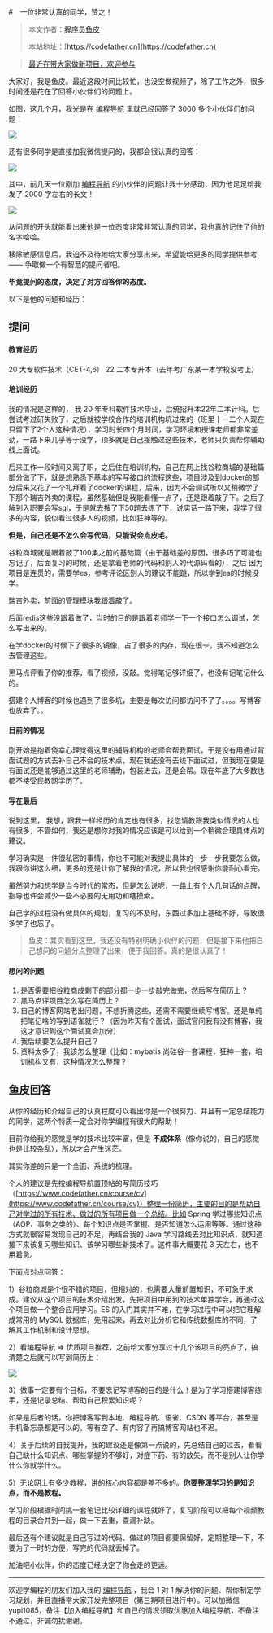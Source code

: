 #　一位非常认真的同学，赞之！

> 本文作者：[程序员鱼皮](https://yuyuanweb.feishu.cn/wiki/Abldw5WkjidySxkKxU2cQdAtnah)
>
> 本站地址：[https://codefather.cn](https://codefather.cn)

> [最近在带大家做新项目，欢迎参与](https://mp.weixin.qq.com/s?__biz=MzI1NDczNTAwMA==&mid=2247529515&idx=1&sn=eb5e2af507ce35e3c4159dad7e1424f1&chksm=e9c293dcdeb51acac148fd14c0677ab3c1076c47ab52a33ffe7d682a3e1d1d8f37c4d3c7d167&token=1411297570&lang=zh_CN&scene=21#wechat_redirect)

大家好，我是鱼皮。最近这段时间比较忙，也没空做视频了，除了工作之外，很多时间还是花在了回答小伙伴们的问题上。

如图，这几个月，我光是在 [编程导航](https://yuyuanweb.feishu.cn/wiki/VC1qwmX9diCBK3kidyec74vFnde) 里就已经回答了 3000 多个小伙伴们的问题：

![](https://pic.yupi.icu/5563/202311051543319.png)

还有很多同学是直接加我微信提问的，我都会很认真的回答：

![](https://pic.yupi.icu/5563/202311051543612.png)

其中，前几天一位刚加 [编程导航](https://yuyuanweb.feishu.cn/wiki/VC1qwmX9diCBK3kidyec74vFnde) 的小伙伴的问题让我十分感动，因为他足足给我发了 2000 字左右的长文！

![](https://pic.yupi.icu/5563/202311051543272.png)

从问题的开头就能看出来他是一位态度非常非常认真的同学，我也真的记住了他的名字哈哈。

移除敏感信息后，我迫不及待地给大家分享出来，希望能给更多的同学提供参考 —— 争取做一个有智慧的提问者吧。

**毕竟提问的态度，决定了对方回答你的态度。**

以下是他的问题和经历：

## 提问

#### 教育经历

20 大专软件技术（CET-4,6） 22 二本专升本（去年考广东某一本学校没考上）

#### 培训经历

我的情况是这样的， 我 20 年专科软件技术毕业，后统招升本22年二本计科。后尝试考过研失败了，之后就被学校合作的培训机构坑过来的（班里十一二个人现在只留下了2个人这种情况），学习时长四个月时间，学习环境和授课老师都非常差劲，一路下来几乎等于没学，顶多就是自己接触过这些技术，老师只负责帮你辅助线上面试。

后来工作一段时间又离了职，之后住在培训机构，自己在网上找谷粒商城的基础篇部分做了下，就是想熟悉下基本的写写接口的流程这些，项目涉及到docker的部分后来又花了一个礼拜看了docker的课程，后来，因为不会调试所以又稍微学了下那个瑞吉外卖的课程，虽然基础但是我能看懂一点了，还是跟着敲了下。之后了解到入职要会写sql，于是就去搜了下50题去练了下，说实话一路下来，我学了很多的内容，貌似看过很多人的视频，比如狂神等的。

**但是，自己还是不怎么会写代码，只能说会点皮毛。**

谷粒商城就是跟着敲了100集之前的基础篇（由于基础差的原因，很多巧了可能也忘记了，后面复习的时候，还是拿着老师的代码和别人的代源码看的），之后 因为项目是连贯的，需要学es，参考评论区别人的建议不能跳，所以学到es的时候没学。

瑞吉外卖，前面的管理模块我跟着敲了。

后面redis这些没跟着做了，当时的目的是跟着老师学一下一个接口怎么调试，怎么写出来的。

在学docker的时候下了很多的镜像，占了很多的内存，现在很卡，我不知道怎么去管理这些。

黑马点评看了你的推荐，看了视频，没敲。觉得笔记够详细了，也没有记笔记什么的。

搭建个人博客的时候也遇到了很多坑，主要是每次访问都访问不了了。。。。写博客也放弃了。。

#### 目前的情况

刚开始是抱着侥幸心理觉得这里的辅导机构的老师会帮我面试，于是没有用通过背面试题的方式去补自己不会的技术点，现在我还没有去线下面试过，但我现在要是有面试还是能够通过这里的老师辅助，包装进去，还是会帮。现在年底了大多数也都不接受民教网学历了。

#### 写在最后

说到这里， 我想，跟我一样经历的肯定也有很多，找您请教跟我类似情况的人也有很多，不管如何，我还是想你对我的情况应该是可以给到一个稍微合理具体点的建议。

学习确实是一件很私密的事情，你也不可能对我提出具体的一步一步我要怎么做，我跟你讲这么细，更多的还是让你了解我的情况，所以我也很感谢你能耐心看完。

虽然努力和想学是当今时代的常态，但是怎么说呢，一路上有个人几句话的点醒，指导也许会减少一些不必要的无用功和瞎摸索。

自己学的过程没有做具体的规划，复习的不及时，东西过多加上基础不好，导致很多学了也忘了。

> 鱼皮：其实看到这里，我还没有特别明确小伙伴的问题，但是接下来他把自己想问的问题分点整理了出来，便于我回答。真的是很认真了！

#### 想问的问题

1. 是否需要把谷粒商成剩下的部分都一步一步敲完做完，然后写在简历上？
2. 黑马点评项目怎么写在简历上？
3. 自己的博客网站老出问题，不想折腾这些，还需不需要继续写博客。还是单纯把笔记啥的写到语雀就行？（因为昨天有个面试，面试官问我有没有博客，我这才意识到这个面试真会加分）
4. 我后续要怎么提升自己？
5. 资料太多了，我该怎么整理（比如：mybatis 尚硅谷一套课程，狂神一套，培训机构又有，这种情况怎么整理？

## 鱼皮回答

从你的经历和介绍自己的认真程度可以看出你是一个很努力、并且有一定总结能力的同学，这两个特质一定会对你学编程有很大的帮助！

目前你给我的感觉是学的技术比较丰富，但是 **不成体系**（像你说的，自己的感觉也是比较杂乱），所以才会产生迷茫。

其实你差的只是一个全面、系统的梳理。

个人的建议是先按编程导航置顶帖的写简历技巧（[https://www.codefather.cn/course/cv](https://www.codefather.cn/course/cv)）整理一份简历，主要的目的是帮助自己对学过的所有技术、做过的所有项目做一个总结。比如 Spring 学过哪些知识点（AOP、事务之类的）、每个知识点是否掌握、是否知道怎么运用等等。通过这种方式就很容易发现自己的不足，再结合我的 Java 学习路线去对比知识点，就知道接下来该复习哪些知识、该学习哪些新技术了。这件事大概要花 3 天左右，也不用着急。

下面点对点回答：

1）谷粒商城是个很不错的项目，但相对的，也需要大量前置知识，不可急于求成。建议从这个项目的技术介绍出发，先把项目中用到的技术单独学会，再通过这个项目做一个整合应用学习。ES 的入门其实并不难，在学习过程中可以把它理解成常用的 MySQL 数据库，先用起来，再去对比分析它和传统数据库的不同，了解其工作机制和设计思想。

2）看编程导航 => 优质项目推荐，之前给大家分享过十几个该项目的亮点了，搞清楚之后就可以写到简历上：

![](https://pic.yupi.icu/5563/202311051543838.png)

3）做事一定要有个目标，不要忘记写博客的目的是什么！是为了学习搭建博客练手，还是记录总结、帮助自己积累知识呢？

如果是后者的话，你把博客写到本地、编程导航、语雀、CSDN 等平台，甚至是手机备忘录都是可以的。等有空了、有内容了再搞博客网站也不迟。

4）关于后续的自我提升，我的建议还是像第一点说的，先总结自己的过去，看看自己缺什么知识点、哪些掌握的不够好，对症下药、有的放矢，而不是别人让你学什么你就学什么。

5）无论网上有多少教程，讲的核心内容都是差不多的。**你要整理学习的是知识点，而不是教程。**

学习阶段根据时间挑一套笔记比较详细的课程就好了，复习阶段可以把每个视频教程的目录合并到一起，做一下去重，查漏补缺。

最后还有个建议就是自己写过的代码、做过的项目都要保留好，定期整理一下，不要为了一时的方便，写完的代码就丢掉了。

加油吧小伙伴，你的态度已经决定了你会走的更远。



------


欢迎学编程的朋友们加入我的 [编程导航](https://yuyuanweb.feishu.cn/wiki/VC1qwmX9diCBK3kidyec74vFnde) ，我会 1 对 1 解决你的问题、帮你制定学习规划，并且直播带大家开发完整项目（第三期项目进行中）。可以加微信 yupi1085，备注【加入编程导航】和自己的情况领取优惠加入编程导航，不备注不通过，非诚勿扰谢谢。